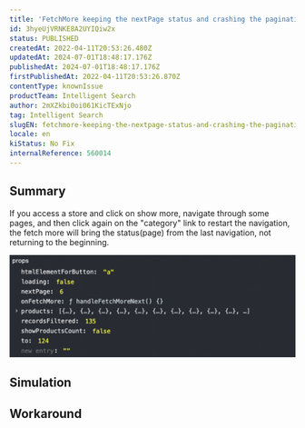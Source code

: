 ```yaml
---
title: 'FetchMore keeping the nextPage status and crashing the pagination'
id: 3hyeUjVRNKE8A2UYIQiw2x
status: PUBLISHED
createdAt: 2022-04-11T20:53:26.480Z
updatedAt: 2024-07-01T18:48:17.176Z
publishedAt: 2024-07-01T18:48:17.176Z
firstPublishedAt: 2022-04-11T20:53:26.870Z
contentType: knownIssue
productTeam: Intelligent Search
author: 2mXZkbi0oi061KicTExNjo
tag: Intelligent Search
slugEN: fetchmore-keeping-the-nextpage-status-and-crashing-the-pagination
locale: en
kiStatus: No Fix
internalReference: 560014
---
```


## Summary


If you access a store and click on show more, navigate through some pages, and then click again on the "category" link to restart the navigation, the fetch more will bring the status(page) from the last navigation, not returning to the beginning.

 ![](https://raw.githubusercontent.com/vtexdocs/help-center-content/refs/heads/main/docs/en/known-issues/Intelligent%20Search/fetchmore-keeping-the-nextpage-status-and-crashing-the-pagination_1.png)


## Simulation



## Workaround



